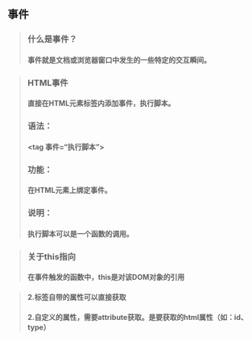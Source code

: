 ## 事件

>### 什么是事件？
>#### 事件就是文档或浏览器窗口中发生的一些特定的交互瞬间。


>### HTML事件
>#### 直接在HTML元素标签内添加事件，执行脚本。
>### 语法：
>#### <tag 事件=“执行脚本”></tag>
>### 功能：
>#### 在HTML元素上绑定事件。
>### 说明：
>#### 执行脚本可以是一个函数的调用。


>### 关于this指向
>#### 在事件触发的函数中，this是对该DOM对象的引用


>#### 2.标签自带的属性可以直接获取
>#### 2.自定义的属性，需要attribute获取。是要获取的html属性（如：id、type）